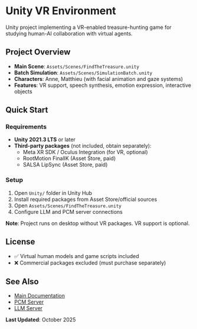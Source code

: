 # Unity VR Environment

Unity project implementing a VR-enabled treasure-hunting game for studying human-AI collaboration with virtual agents.

## Project Overview

- **Main Scene**: `Assets/Scenes/FindTheTreasure.unity`
- **Batch Simulation**: `Assets/Scenes/SimulationBatch.unity`
- **Characters**: Anne, Matthieu (with facial animation and gaze systems)
- **Features**: VR support, speech synthesis, emotion expression, interactive objects

## Quick Start

### Requirements

- **Unity 2021.3 LTS** or later
- **Third-party packages** (not included, obtain separately):
  - Meta XR SDK / Oculus Integration (for VR, optional)
  - RootMotion FinalIK (Asset Store, paid)
  - SALSA LipSync (Asset Store, paid)

### Setup

1. Open `Unity/` folder in Unity Hub
2. Install required packages from Asset Store/official sources
3. Open `Assets/Scenes/FindTheTreasure.unity`
4. Configure LLM and PCM server connections

**Note**: Project runs on desktop without VR packages. VR support is optional.

## License

- ✅ Virtual human models and game scripts included
- ❌ Commercial packages excluded (must purchase separately)

## See Also

- [Main Documentation](../README.md)
- [PCM Server](../PCM/README.md)
- [LLM Server](../LLM/README.md)

**Last Updated**: October 2025

